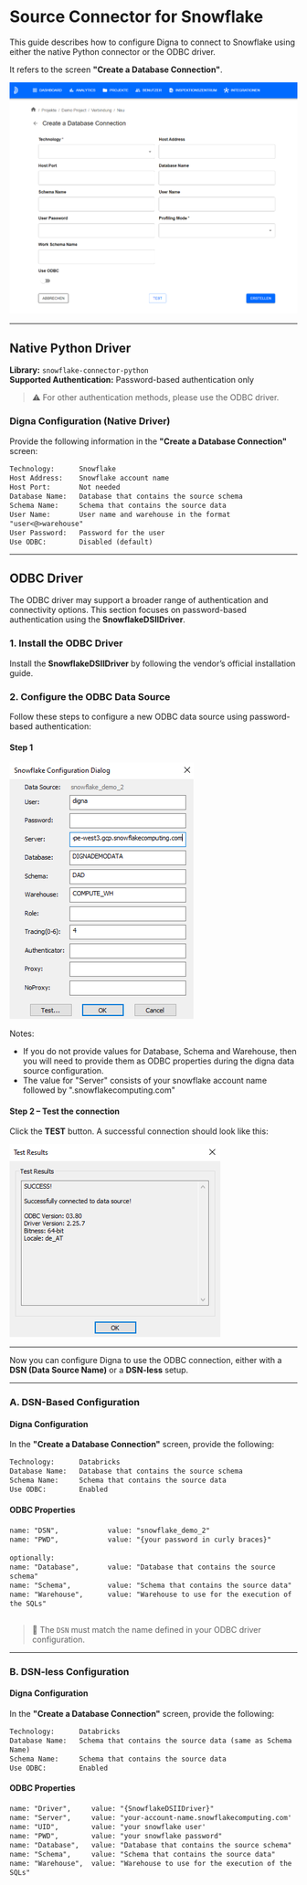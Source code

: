 # Source Connector for Snowflake

This guide describes how to configure Digna to connect to Snowflake using either the native Python connector or the ODBC driver.

It refers to the screen **"Create a Database Connection"**.

![Create a database connection](images/data_source_config_input_mask.png)

---

## Native Python Driver

**Library:** `snowflake-connector-python`  
**Supported Authentication:** Password-based authentication only

> ⚠️ For other authentication methods, please use the ODBC driver.

### Digna Configuration (Native Driver)

Provide the following information in the **"Create a Database Connection"** screen:

```
Technology:      Snowflake
Host Address:    Snowflake account name
Host Port:       Not needed
Database Name:   Database that contains the source schema
Schema Name:     Schema that contains the source data
User Name:       User name and warehouse in the format "user<@>warehouse"
User Password:   Password for the user
Use ODBC:        Disabled (default)
```

---

## ODBC Driver

The ODBC driver may support a broader range of authentication and connectivity options. This section focuses on password-based authentication using the **SnowflakeDSIIDriver**.

### 1. Install the ODBC Driver

Install the **SnowflakeDSIIDriver** by following the vendor’s official installation guide.

### 2. Configure the ODBC Data Source

Follow these steps to configure a new ODBC data source using password-based authentication:

#### Step 1
![Step 1](images/snowflake/create_odbc_data_source_step1.png)

Notes: 
- If you do not provide values for Database, Schema and Warehouse, then you will need to provide them as ODBC properties during the digna data source configuration.
- The value for "Server" consists of your snowflake account name followed by ".snowflakecomputing.com"

#### Step 2 – Test the connection

Click the **TEST** button. A successful connection should look like this:

![Step 2](images/snowflake/create_odbc_data_source_step2.png)

---

Now you can configure Digna to use the ODBC connection, either with a **DSN (Data Source Name)** or a **DSN-less** setup.

---

### A. DSN-Based Configuration

#### Digna Configuration

In the **"Create a Database Connection"** screen, provide the following:

```
Technology:      Databricks
Database Name:   Database that contains the source schema
Schema Name:     Schema that contains the source data
Use ODBC:        Enabled
```

#### ODBC Properties

```
name: "DSN",            value: "snowflake_demo_2"
name: "PWD",            value: "{your password in curly braces}"

optionally:
name: "Database",       value: "Database that contains the source schema"
name: "Schema",         value: "Schema that contains the source data"
name: "Warehouse",      value: "Warehouse to use for the execution of the SQLs"


```

> 🔹 The `DSN` must match the name defined in your ODBC driver configuration.

---

### B. DSN-less Configuration

#### Digna Configuration

In the **"Create a Database Connection"** screen, provide the following:

```
Technology:      Databricks
Database Name:   Schema that contains the source data (same as Schema Name)
Schema Name:     Schema that contains the source data
Use ODBC:        Enabled
```

#### ODBC Properties

```
name: "Driver",     value: "{SnowflakeDSIIDriver}"
name: "Server",     value: "your-account-name.snowflakecomputing.com'
name: "UID",        value: "your snowflake user'
name: "PWD",        value: "your snowflake password"
name: "Database",   value: "Database that contains the source schema"
name: "Schema",     value: "Schema that contains the source data"
name: "Warehouse",  value: "Warehouse to use for the execution of the SQLs"
```
